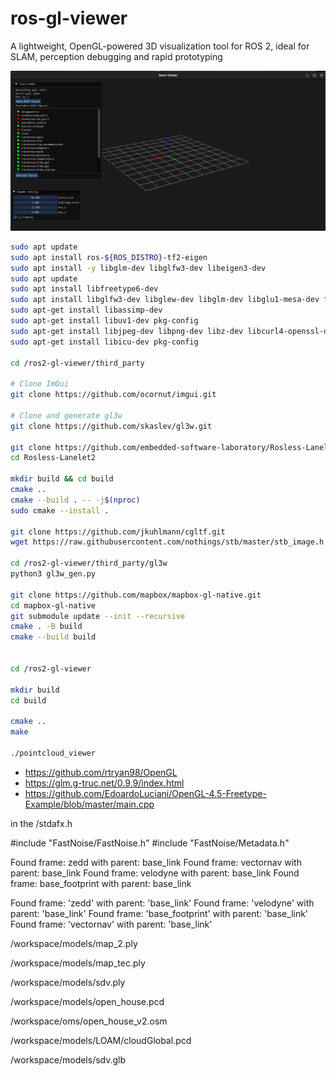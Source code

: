 # ros-gl-viewer

A lightweight, OpenGL-powered 3D visualization tool for ROS 2, ideal for SLAM, perception debugging and rapid prototyping

![gl Screenshot](https://github.com/armando-genis/ros2-gl-viewer/blob/main/img/img2.png)

```bash
sudo apt update
sudo apt install ros-${ROS_DISTRO}-tf2-eigen
sudo apt install -y libglm-dev libglfw3-dev libeigen3-dev
sudo apt update
sudo apt install libfreetype6-dev
sudo apt install libglfw3-dev libglew-dev libglm-dev libglu1-mesa-dev freeglut3-dev
sudo apt-get install libassimp-dev
sudo apt-get install libuv1-dev pkg-config
sudo apt-get install libjpeg-dev libpng-dev libz-dev libcurl4-openssl-dev
sudo apt-get install libicu-dev pkg-config

cd /ros2-gl-viewer/third_party

# Clone ImGui
git clone https://github.com/ocornut/imgui.git

# Clone and generate gl3w
git clone https://github.com/skaslev/gl3w.git

git clone https://github.com/embedded-software-laboratory/Rosless-Lanelet2.git
cd Rosless-Lanelet2

mkdir build && cd build
cmake ..
cmake --build . -- -j$(nproc)
sudo cmake --install .

git clone https://github.com/jkuhlmann/cgltf.git
wget https://raw.githubusercontent.com/nothings/stb/master/stb_image.h

cd /ros2-gl-viewer/third_party/gl3w
python3 gl3w_gen.py

git clone https://github.com/mapbox/mapbox-gl-native.git
cd mapbox-gl-native
git submodule update --init --recursive
cmake . -B build
cmake --build build


cd /ros2-gl-viewer

mkdir build
cd build

cmake ..
make

./pointcloud_viewer

```

- https://github.com/rtryan98/OpenGL
- https://glm.g-truc.net/0.9.9/index.html
- https://github.com/EdoardoLuciani/OpenGL-4.5-Freetype-Example/blob/master/main.cpp

in the /stdafx.h

#include "FastNoise/FastNoise.h"
#include "FastNoise/Metadata.h"

Found frame: zedd with parent: base_link
Found frame: vectornav with parent: base_link
Found frame: velodyne with parent: base_link
Found frame: base_footprint with parent: base_link

Found frame: 'zedd' with parent: 'base_link'
Found frame: 'velodyne' with parent: 'base_link'
Found frame: 'base_footprint' with parent: 'base_link'
Found frame: 'vectornav' with parent: 'base_link'

/workspace/models/map_2.ply

/workspace/models/map_tec.ply

/workspace/models/sdv.ply

/workspace/models/open_house.pcd

/workspace/oms/open_house_v2.osm

/workspace/models/LOAM/cloudGlobal.pcd

/workspace/models/sdv.glb
